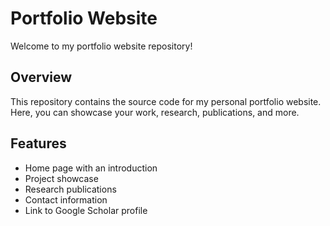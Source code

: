 # Portfolio Website

Welcome to my portfolio website repository!

## Overview

This repository contains the source code for my personal portfolio website. Here, you can showcase your work, research, publications, and more. 

## Features

- Home page with an introduction
- Project showcase
- Research publications
- Contact information
- Link to Google Scholar profile


